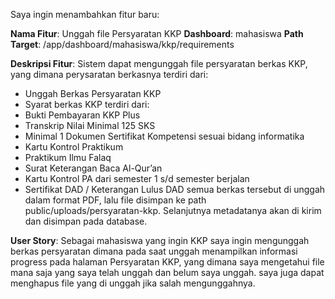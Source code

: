 Saya ingin menambahkan fitur baru:

**Nama Fitur**: Unggah file Persyaratan KKP
**Dashboard**: mahasiswa
**Path Target**: /app/dashboard/mahasiswa/kkp/requirements

**Deskripsi Fitur**:
Sistem dapat mengunggah file persyaratan berkas KKP, yang dimana perysaratan berkasnya terdiri dari:
- Unggah Berkas Persyaratan KKP
- Syarat berkas KKP terdiri dari:
- Bukti Pembayaran KKP Plus
- Transkrip Nilai Minimal 125 SKS
- Minimal 1 Dokumen Sertifikat Kompetensi sesuai bidang informatika
- Kartu Kontrol Praktikum
- Praktikum Ilmu Falaq
- Surat Keterangan Baca Al-Qur’an
- Kartu Kontrol PA dari semester 1 s/d semester berjalan
- Sertifikat DAD / Keterangan Lulus DAD
semua berkas tersebut di unggah dalam format PDF, lalu file disimpan ke path public/uploads/persyaratan-kkp. Selanjutnya metadatanya akan di kirim dan disimpan pada database.

**User Story**:
Sebagai mahasiswa yang ingin KKP saya ingin mengunggah berkas persyaratan dimana pada saat unggah menampilkan informasi progress pada halaman Persyaratan KKP, yang dimana saya mengetahui file mana saja yang saya telah unggah dan belum saya unggah. saya juga dapat menghapus file yang di unggah jika salah mengunggahnya.
